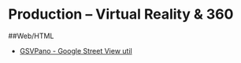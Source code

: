 # Production – Virtual Reality & 360

##Web/HTML
 *   [GSVPano - Google Street View util](https://github.com/heganoo/GSVPano)
